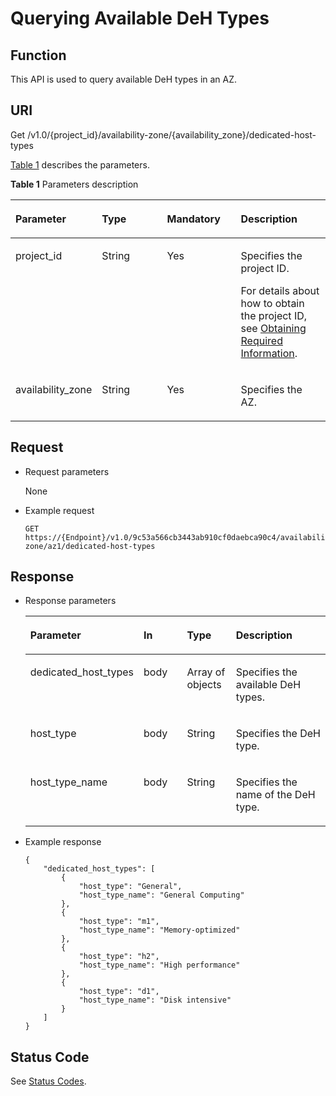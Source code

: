 # Querying Available DeH Types<a name="EN-US_TOPIC_0087389321"></a>

## Function<a name="section36279478"></a>

This API is used to query available DeH types in an AZ.

## URI<a name="section58079852"></a>

Get /v1.0/\{project\_id\}/availability-zone/\{availability\_zone\}/dedicated-host-types

[Table 1](#table572214121015)  describes the parameters.

**Table  1**  Parameters description

<a name="table572214121015"></a>
<table><thead align="left"><tr id="row572516410109"><th class="cellrowborder" valign="top" width="21.23787621237876%" id="mcps1.2.5.1.1"><p id="p107252049107"><a name="p107252049107"></a><a name="p107252049107"></a><strong id="b334893110258"><a name="b334893110258"></a><a name="b334893110258"></a>Parameter</strong></p>
</th>
<th class="cellrowborder" valign="top" width="23.44765523447655%" id="mcps1.2.5.1.2"><p id="p726975522919"><a name="p726975522919"></a><a name="p726975522919"></a><strong id="b13444183213253"><a name="b13444183213253"></a><a name="b13444183213253"></a>Type</strong></p>
</th>
<th class="cellrowborder" valign="top" width="24.48755124487551%" id="mcps1.2.5.1.3"><p id="p072564201017"><a name="p072564201017"></a><a name="p072564201017"></a><strong id="b041613338256"><a name="b041613338256"></a><a name="b041613338256"></a>Mandatory</strong></p>
</th>
<th class="cellrowborder" valign="top" width="30.826917308269174%" id="mcps1.2.5.1.4"><p id="p47253421017"><a name="p47253421017"></a><a name="p47253421017"></a><strong id="b1030643472510"><a name="b1030643472510"></a><a name="b1030643472510"></a>Description</strong></p>
</th>
</tr>
</thead>
<tbody><tr id="row107256481017"><td class="cellrowborder" valign="top" width="21.23787621237876%" headers="mcps1.2.5.1.1 "><p id="p1872514451016"><a name="p1872514451016"></a><a name="p1872514451016"></a>project_id</p>
</td>
<td class="cellrowborder" valign="top" width="23.44765523447655%" headers="mcps1.2.5.1.2 "><p id="p12269175511291"><a name="p12269175511291"></a><a name="p12269175511291"></a>String</p>
</td>
<td class="cellrowborder" valign="top" width="24.48755124487551%" headers="mcps1.2.5.1.3 "><p id="p147251646108"><a name="p147251646108"></a><a name="p147251646108"></a>Yes</p>
</td>
<td class="cellrowborder" valign="top" width="30.826917308269174%" headers="mcps1.2.5.1.4 "><p id="p6725747104"><a name="p6725747104"></a><a name="p6725747104"></a>Specifies the project ID.</p>
<p id="p7376194915119"><a name="p7376194915119"></a><a name="p7376194915119"></a>For details about how to obtain the project ID, see <a href="https://docs.otc.t-systems.com/en-us/api/apiug/apig-en-api-180328009.html" target="_blank" rel="noopener noreferrer">Obtaining Required Information</a>.</p>
</td>
</tr>
<tr id="row184436404555"><td class="cellrowborder" valign="top" width="21.23787621237876%" headers="mcps1.2.5.1.1 "><p id="p164455404556"><a name="p164455404556"></a><a name="p164455404556"></a>availability_zone</p>
</td>
<td class="cellrowborder" valign="top" width="23.44765523447655%" headers="mcps1.2.5.1.2 "><p id="p29241051175512"><a name="p29241051175512"></a><a name="p29241051175512"></a>String</p>
</td>
<td class="cellrowborder" valign="top" width="24.48755124487551%" headers="mcps1.2.5.1.3 "><p id="p1592535185519"><a name="p1592535185519"></a><a name="p1592535185519"></a>Yes</p>
</td>
<td class="cellrowborder" valign="top" width="30.826917308269174%" headers="mcps1.2.5.1.4 "><p id="p1544524011550"><a name="p1544524011550"></a><a name="p1544524011550"></a>Specifies the AZ.</p>
</td>
</tr>
</tbody>
</table>

## Request<a name="section61627937"></a>

-   Request parameters

    None

-   Example request

    ```
    GET https://{Endpoint}/v1.0/9c53a566cb3443ab910cf0daebca90c4/availability-zone/az1/dedicated-host-types
    ```


## Response<a name="section17780525"></a>

-   Response parameters

    <a name="table34453949"></a>
    <table><thead align="left"><tr id="row7748772"><th class="cellrowborder" valign="top" width="22.617738226177384%" id="mcps1.1.5.1.1"><p id="p0917228174615"><a name="p0917228174615"></a><a name="p0917228174615"></a><strong id="b192781257112517"><a name="b192781257112517"></a><a name="b192781257112517"></a>Parameter</strong></p>
    </th>
    <th class="cellrowborder" valign="top" width="17.858214178582145%" id="mcps1.1.5.1.2"><p id="p8918122810460"><a name="p8918122810460"></a><a name="p8918122810460"></a><strong id="b11294585258"><a name="b11294585258"></a><a name="b11294585258"></a>In</strong></p>
    </th>
    <th class="cellrowborder" valign="top" width="17.858214178582145%" id="mcps1.1.5.1.3"><p id="p8919628124616"><a name="p8919628124616"></a><a name="p8919628124616"></a><strong id="b9511259152518"><a name="b9511259152518"></a><a name="b9511259152518"></a>Type</strong></p>
    </th>
    <th class="cellrowborder" valign="top" width="41.66583341665834%" id="mcps1.1.5.1.4"><p id="p14922328134614"><a name="p14922328134614"></a><a name="p14922328134614"></a><strong id="b6818959172518"><a name="b6818959172518"></a><a name="b6818959172518"></a>Description</strong></p>
    </th>
    </tr>
    </thead>
    <tbody><tr id="row36008632"><td class="cellrowborder" valign="top" width="22.617738226177384%" headers="mcps1.1.5.1.1 "><p id="p31018066"><a name="p31018066"></a><a name="p31018066"></a>dedicated_host_types</p>
    </td>
    <td class="cellrowborder" valign="top" width="17.858214178582145%" headers="mcps1.1.5.1.2 "><p id="p29435437"><a name="p29435437"></a><a name="p29435437"></a>body</p>
    </td>
    <td class="cellrowborder" valign="top" width="17.858214178582145%" headers="mcps1.1.5.1.3 "><p id="p35460209"><a name="p35460209"></a><a name="p35460209"></a>Array of objects</p>
    </td>
    <td class="cellrowborder" valign="top" width="41.66583341665834%" headers="mcps1.1.5.1.4 "><p id="p55108945"><a name="p55108945"></a><a name="p55108945"></a>Specifies the available DeH types.</p>
    </td>
    </tr>
    <tr id="row26218460"><td class="cellrowborder" valign="top" width="22.617738226177384%" headers="mcps1.1.5.1.1 "><p id="p43320496"><a name="p43320496"></a><a name="p43320496"></a>host_type</p>
    </td>
    <td class="cellrowborder" valign="top" width="17.858214178582145%" headers="mcps1.1.5.1.2 "><p id="p19299281"><a name="p19299281"></a><a name="p19299281"></a>body</p>
    </td>
    <td class="cellrowborder" valign="top" width="17.858214178582145%" headers="mcps1.1.5.1.3 "><p id="p19737894"><a name="p19737894"></a><a name="p19737894"></a>String</p>
    </td>
    <td class="cellrowborder" valign="top" width="41.66583341665834%" headers="mcps1.1.5.1.4 "><p id="p47325326"><a name="p47325326"></a><a name="p47325326"></a>Specifies the DeH type.</p>
    </td>
    </tr>
    <tr id="row97082225319"><td class="cellrowborder" valign="top" width="22.617738226177384%" headers="mcps1.1.5.1.1 "><p id="p07097275310"><a name="p07097275310"></a><a name="p07097275310"></a>host_type_name</p>
    </td>
    <td class="cellrowborder" valign="top" width="17.858214178582145%" headers="mcps1.1.5.1.2 "><p id="p670911212532"><a name="p670911212532"></a><a name="p670911212532"></a>body</p>
    </td>
    <td class="cellrowborder" valign="top" width="17.858214178582145%" headers="mcps1.1.5.1.3 "><p id="p17709224533"><a name="p17709224533"></a><a name="p17709224533"></a>String</p>
    </td>
    <td class="cellrowborder" valign="top" width="41.66583341665834%" headers="mcps1.1.5.1.4 "><p id="p187091221534"><a name="p187091221534"></a><a name="p187091221534"></a>Specifies the name of the DeH type.</p>
    </td>
    </tr>
    </tbody>
    </table>

-   Example response

    ```
    {
        "dedicated_host_types": [
            {
                "host_type": "General",
                "host_type_name": "General Computing"
            },
            {
                "host_type": "m1",
                "host_type_name": "Memory-optimized"
            },
            {
                "host_type": "h2",
                "host_type_name": "High performance"
            },
            {
                "host_type": "d1",
                "host_type_name": "Disk intensive"
            }
        ]
    }
    ```


## Status Code<a name="section9992350"></a>

See  [Status Codes](status-codes.md).

